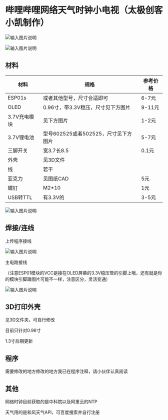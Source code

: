 # 哔哩哔哩网络天气时钟小电视（太极创客小凯制作）

![输入图片说明](https://images.gitee.com/uploads/images/2020/0617/232144_8529b92d_5087908.jpeg "IMG20200613233241.jpg")

![输入图片说明](https://images.gitee.com/uploads/images/2020/0617/232201_8bbc5691_5087908.png "屏幕截图.png")

## 材料
| 材料         | 规格                                 | 参考价格 |
| ------------ | ------------------------------------| -------- |
| ESP01s       | 或者其他型号，尺寸合适即可            | 6-7元    |
| OLED         | 0.96寸，带3.3V稳压，尺寸见下方图片    | 9-11元   |
| 3.7V充电模块 | 见下方图片                           | 1-2元    |
| 3.7V锂电池   | 型号602525或者502525，尺寸见下方图片  | 5-7元    |
| 三脚开关     | 宽3.7长8.5                           | 0.1元    |
| 外壳         | 见3D文件                             |          |
| 线           | 若干                                 |          |
| 亚克力       | 见图纸CAD                             | 5元      |
| 螺钉         | M2*10                                | 1元      |
| USB转TTL     | 有3.3V的                             | 3-5元    |

![输入图片说明](https://images.gitee.com/uploads/images/2020/0617/232548_9bc5168f_5087908.png "屏幕截图.png")

## 焊接/连线  
上传程序接线

![输入图片说明](https://images.gitee.com/uploads/images/2020/0612/131411_697c1bdf_5087908.png "上传程序接线.png")

主电路接线

（注意ESP01模块的VCC是接在OLED屏幕的3.3V稳压管的引脚上哦，还有就是你的模块引脚跟图片可能不一样，注意区分，灵活变通）

![输入图片说明](https://images.gitee.com/uploads/images/2020/0612/131420_d34f4364_5087908.png "电路接线.png")

## 3D打印外壳 
见3D文件夹，可自行修改

目前只针对0.96寸

1.3寸后期更新

## 程序  
需要修改的地方修改的地方我已在程序注释，请小伙伴认真阅读 


## 其他
网络时钟目前获取的是中科院以及阿里云的NTP

天气用的是和风天气API，可百度搜索并自行注册